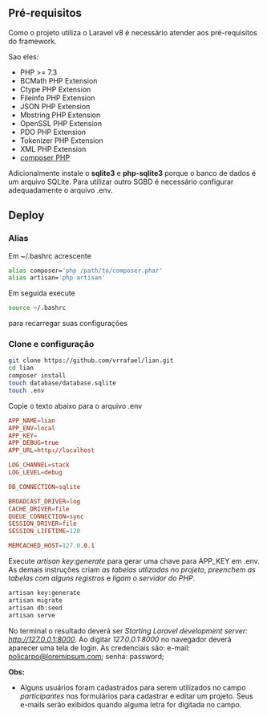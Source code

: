 ## Pré-requisitos
Como o projeto utiliza o Laravel v8 é necessário atender aos pré-requisitos do framework.

Sao eles: 
- PHP >= 7.3
- BCMath PHP Extension
- Ctype PHP Extension
- Fileinfo PHP Extension
- JSON PHP Extension
- Mbstring PHP Extension
- OpenSSL PHP Extension
- PDO PHP Extension
- Tokenizer PHP Extension
- XML PHP Extension
- [composer PHP](https://getcomposer.org/download/)

Adicionalmente instale o **sqlite3** e **php-sqlite3** porque o banco de dados é um arquivo SQLite.
Para utilizar outro SGBD é necessário configurar adequadamente o arquivo .env.

## Deploy

### Alias
Em ~/.bashrc acrescente
```bash
alias composer='php /path/to/composer.phar'
alias artisan='php artisan'
```

Em seguida execute
```bash
source ~/.bashrc
```
para recarregar suas configurações

### Clone e configuração
```bash
git clone https://github.com/vrrafael/lian.git
cd lian
composer install
touch database/database.sqlite
touch .env
```

Copie o texto abaixo para o arquivo .env

```conf
APP_NAME=lian
APP_ENV=local
APP_KEY=
APP_DEBUG=true
APP_URL=http://localhost

LOG_CHANNEL=stack
LOG_LEVEL=debug

DB_CONNECTION=sqlite

BROADCAST_DRIVER=log
CACHE_DRIVER=file
QUEUE_CONNECTION=sync
SESSION_DRIVER=file
SESSION_LIFETIME=120

MEMCACHED_HOST=127.0.0.1
```
Execute _artisan key:generate_ para gerar uma chave para APP_KEY em .env.
As demais instruções criam _as tabelas utlizadas no projeto_, _preenchem as tabelas com alguns registros_ e _ligam o servidor do PHP_.
```bash
artisan key:generate
artisan migrate
artisan db:seed
artisan serve
```
No terminal o resultado deverá ser _Starting Laravel development server: http://127.0.0.1:8000_.
Ao digitar _127.0.0.1:8000_ no navegador deverá aparecer uma tela de login. As credenciais são: e-mail: policarpo@loremipsum.com; senha: password;

**Obs:** 
- Alguns usuários foram cadastrados para serem utilizados no campo _participantes_ nos formulários para cadastrar e editar um projeto. Seus e-mails serão exibidos quando alguma letra for digitada no campo.
